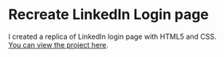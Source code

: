 # Recreate LinkedIn Login page

I created a replica of LinkedIn login page with HTML5 and CSS.
<br>
[You can view the project here](https://oyelakin-mercy.github.io/LinkedIn-Login-page/).

